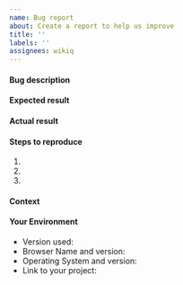 ```yaml
---
name: Bug report
about: Create a report to help us improve
title: ''
labels: ''
assignees: wikiq
---
```


<!-- Give a title explaining the bug/issue -->

#### Bug description

<!-- Describe the issue that you are having -->

#### Expected result

<!-- What should be the expected result? -->

#### Actual result

<!-- What is the result now? -->

#### Steps to reproduce

<!-- If applicable -->

1.
2.
3.

#### Context

<!--- How has this issue affected you? What are you trying to accomplish? -->
<!--- Providing context helps us come up with a solution that is most useful in the real world -->

#### Your Environment

<!--- Include as many relevant details about the environment you experienced the bug in -->

- Version used:
- Browser Name and version:
- Operating System and version:
- Link to your project:
